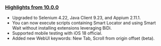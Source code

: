 ### [Highlights from 10.0.0](https://docs.katalon.com/docs/release-notes/katalon-studio/katalon-studio-release-notes-version-10.x)

* Upgraded to Selenium 4.22, Java Client 9.23, and Appium 2.11.1.
* You can now execute scripts containing Smart Locator and using Smart Wait without installing extensions leveraging BiDi.
* Supported mobile testing with iOS 18 official.
* Added new WebUI keywords: New Tab, Scroll from origin offset (beta).
